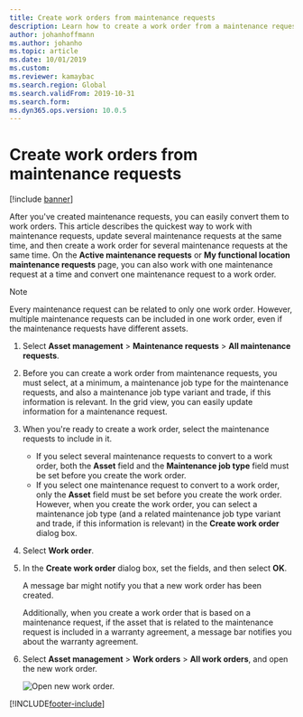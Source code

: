 ```yaml
---
title: Create work orders from maintenance requests
description: Learn how to create a work order from a maintenance request in Asset Management, including a step-by-step process for navigating to work orders.
author: johanhoffmann
ms.author: johanho
ms.topic: article
ms.date: 10/01/2019
ms.custom: 
ms.reviewer: kamaybac
ms.search.region: Global
ms.search.validFrom: 2019-10-31
ms.search.form: 
ms.dyn365.ops.version: 10.0.5
---
```


# Create work orders from maintenance requests

[!include [banner](../../includes/banner.md)]

 


After you've created maintenance requests, you can easily convert them to work orders. This article describes the quickest way to work with maintenance requests, update several maintenance requests at the same time, and then create a work order for several maintenance requests at the same time. On the **Active maintenance requests** or **My functional location maintenance requests** page, you can also work with one maintenance request at a time and convert one maintenance request to a work order.

> [!NOTE]
> Every maintenance request can be related to only one work order. However, multiple maintenance requests can be included in one work order, even if the maintenance requests have different assets.

1. Select **Asset management** \> **Maintenance requests** \> **All maintenance requests**.
2. Before you can create a work order from maintenance requests, you must select, at a minimum, a maintenance job type for the maintenance requests, and also a maintenance job type variant and trade, if this information is relevant. In the grid view, you can easily update information for a maintenance request.
3. When you're ready to create a work order, select the maintenance requests to include in it.

    - If you select several maintenance requests to convert to a work order, both the **Asset** field and the **Maintenance job type** field must be set before you create the work order.
    - If you select one maintenance request to convert to a work order, only the **Asset** field must be set before you create the work order. However, when you create the work order, you can select a maintenance job type (and a related maintenance job type variant and trade, if this information is relevant) in the **Create work order** dialog box.

4. Select **Work order**.
5. In the **Create work order** dialog box, set the fields, and then select **OK**.

    A message bar might notify you that a new work order has been created.

    Additionally, when you create a work order that is based on a maintenance request, if the asset that is related to the maintenance request is included in a warranty agreement, a message bar notifies you about the warranty agreement.

6. Select **Asset management** \> **Work orders** \> **All work orders**, and open the new work order.

    ![Open new work order.](media/05-manage-maintenance-requests.png)



[!INCLUDE[footer-include](../../../includes/footer-banner.md)]